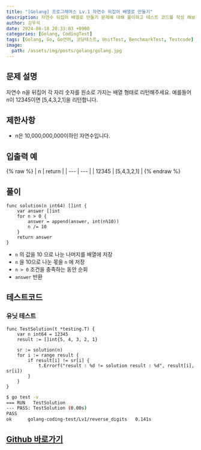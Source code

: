 ```yaml
---
title: "[Golang] 프로그래머스 Lv.1 자연수 뒤집어 배열로 만들기"
description: 자연수 뒤집어 배열로 만들기 문제에 대해 풀이하고 테스트 코드를 작성 해보겠습니다.
author: 김우석
date: 2024-08-18 20:33:03 +0900
categories: [Golang, CodingTest]
tags: [Golang, Go, Go언어, 코딩테스트, UnitTest, BenchmarkTest, Testcode]
image:
  path: /assets/img/posts/golang/golang.jpg
---
```


## 문제 설명
자연수 n을 뒤집어 각 자리 숫자를 원소로 가지는 배열 형태로 리턴해주세요. 예를들어 n이 12345이면 [5,4,3,2,1]을 리턴합니다.


## 제한사항
- n은 10,000,000,000이하인 자연수입니다.


## 입출력 예
{% raw %}
| n | return |
| --- | --- |
| 12345 | [5,4,3,2,1] |
{% endraw %}


## 풀이 
```golang
func solution(n int64) []int {
	var answer []int
	for n > 0 {
		answer = append(answer, int(n%10))
		n /= 10
	}
	return answer
}
```
- `n` 의 값을 10 으로 나눈 나머지를 배열에 저장
- `n` 을 10으로 나눈 몫을 `n` 에 저장
- `n > 0` 조건을 충족하는 동안 순회
- `answer` 반환

## 테스트코드
### 유닛 테스트
```golang
func TestSolution(t *testing.T) {
	var n int64 = 12345
	result := []int{5, 4, 3, 2, 1}

	sr := solution(n)
	for i := range result {
		if result[i] != sr[i] {
			t.Errorf("result : %d != solution result : %d", result[i], sr[i])
		}
	}
}
```

```bash
$ go test -v
=== RUN   TestSolution
--- PASS: TestSolution (0.00s)
PASS
ok      golang-coding-test/Lv1/reverse_digits   0.141s
```


## [Github 바로가기](https://github.com/kr-goos/golang-coding-test/tree/master/programmers/Lv1/reverse_digits)